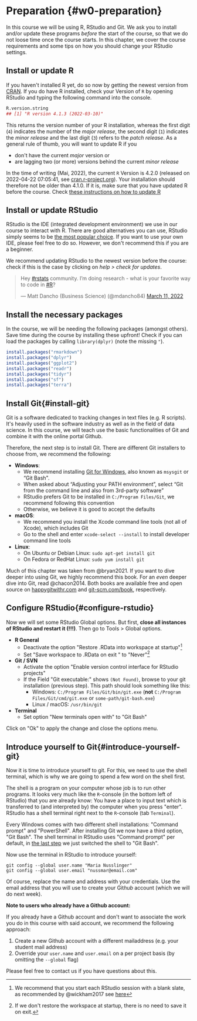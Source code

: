 # Preparation {#w0-preparation}

In this course we will be using R, RStudio and Git. We ask you to install and/or update these programs *before* the start of the course, so that we do not loose time once the course starts. In this chapter, we cover the course requirements and some tips on how you should change your RStudio settings. 







## Install or update R

If you haven't installed R yet, do so now by getting the newest version from [CRAN](https://cran.r-project.org/). If you do have R installed, check your Version of `R` by opening RStudio and typing the following command into the console. 



```r
R.version.string
## [1] "R version 4.1.3 (2022-03-10)"
```

This returns the version number of your R installation, whereas the first digit (`4`) indicates the number of the *major release*, the second digit  (`1`) indicates the *minor release* and the last digit (`3`) refers to the *patch release*. As a general rule of thumb, you will want to update R if you

- don't have the current *major* version or
- are lagging two (or more) versions behind the current *minor release*

In the time of writing (Mai, 2022), the current `R` Version is 4.2.0 (released on 2022-04-22 07:05:41, see [cran.r-project.org](https://cran.r-project.org/)). Your installation should therefore not be older than 4.1.0. If it is, make sure that you have updated R before the course. Check [these instructions on how to update R](https://www.linkedin.com/pulse/3-methods-update-r-rstudio-windows-mac-woratana-ngarmtrakulchol/)


## Install or update RStudio

RStudio is the IDE (integrated development environment) we use in our course to interact with R. There are good alternatives you can use, RStudio simply seems to be [the most popular choice](https://twitter.com/mdancho84/status/1502237075550392323). If you want to use your own IDE, please feel free to do so. However, we don't recommend this if you are a beginner.

We recommend updating RStudio to the newest version before the course: check if this is the case by clicking on *help > check for updates*. 


<blockquote class="twitter-tweet"><p lang="en" dir="ltr">Hey <a href="https://twitter.com/hashtag/rstats?src=hash&amp;ref_src=twsrc%5Etfw">#rstats</a> community. I’m doing research - what is your favorite way to code in <a href="https://twitter.com/hashtag/R?src=hash&amp;ref_src=twsrc%5Etfw">#R</a>?</p>&mdash; Matt Dancho (Business Science) (@mdancho84) <a href="https://twitter.com/mdancho84/status/1502237075550392323?ref_src=twsrc%5Etfw">March 11, 2022</a></blockquote> <script async src="https://platform.twitter.com/widgets.js" charset="utf-8"></script> 



## Install the necessary packages

In the course, we will be needing the following packages (amongst others). Save time during the course by installing these upfront! Check if you can load the packages by calling `library(dplyr)` (note the missing `"`). 


```r
install.packages("rmarkdown")
install.packages("dplyr")
install.packages("ggplot2")
install.packages("readr")
install.packages("tidyr")
install.packages("sf")
install.packages("terra")
```


## Install Git{#install-git}


Git is a software dedicated to tracking changes in text files (e.g. R scripts). It's heavily used in the software industry as well as in the field of data science. In this course, we will teach use the basic functionalities of Git and combine it with the online portal Github.

Therefore, the next step is to install Git. There are different Git installers to choose from, we recommend the following:

- **Windows**: 
  - We recommend installing [Git for Windows](https://gitforwindows.org/), also known as `msysgit` or “Git Bash". 
  - When asked about “Adjusting your PATH environment”, select “Git from the command line and also from 3rd-party software”
  - RStudio prefers Git to be installed in `C:/Program Files/Git`, we recommend following this convention
  - Otherwise, we believe it is good to accept the defaults
- **macOS**:  
  - We recommend you install the Xcode command line tools (not all of Xcode), which includes Git
  - Go to the shell and enter `xcode-select --install` to install developer command line tools
- **Linux**: 
  - On Ubuntu or Debian Linux: `sudo apt-get install git`
  - On Fedora or RedHat Linux: `sudo yum install git`

<!-- If you are not sure whether you already have Git installed or not, you can verify this by typing `git --version` in the terminal. If this command returns a version number you have Git installed already and might only need to update it. If this command returns `git: command not found` (or something similar), you will need to install Git first. -->  

Much of this chapter was taken from @bryan2021. If you want to dive deeper into using Git, we highly recommend this book. For an *even* deeper dive into Git, read @chacon2014. Both books are available free and open source on [happygitwithr.com](https://happygitwithr.com/) and [git-scm.com/book](https://git-scm.com/book/), respectively.

## Configure RStudio{#configure-rstudio}

Now we will set some RStudio Global options. But first, **close all instances of RStudio and restart it (!!!)**. Then go to Tools > Global options. 

- **R General**
  - Deactivate the option "Restore .RData into workspace at startup"[^restore]
  - Set "Save workspace to .RData on exit " to "Never"[^saveworkspace]
- **Git / SVN**
  - Activate the option "Enable version control interface for RStudio projects"
  - If the Field "Git executable:" shows `(Not Found)`, browse to your git installation (previous step). This path should look something like this:
    - Windows: `C:/Program Files/Git/bin/git.exe` (**not** `C:/Program Files/Git/cmd/git.exe` or `some-path/git-bash.exe`)
    - Linux / macOS: `/usr/bin/git`
- **Terminal**
  - Set option "New terminals open with" to "Git Bash" 
  
Click on "Ok" to apply the change and close the options menu.

[^restore]: We recommend that you start each RStudio session with a blank slate, as recommended by @wickham2017 see [here](https://r4ds.had.co.nz/workflow-projects.html)
[^saveworkspace]: If we don't restore the workspace at startup, there is no need to save it on exit.



## Introduce yourself to Git{#introduce-yourself-git}

Now it is time to introduce yourself to git. For this, we need to use the shell terminal, which is why we are going to spend a few word on the shell first. 

The shell is a program on your computer whose job is to run other programs. It looks very much like the `R`-console (in the bottom left of RStudio) that you are already know: You have a place to input text which is transferred to (and interpreted by) the computer when you press "enter". RStudio has a shell terminal right next to the `R`-console (tab `Terminal`).

Every Windows comes with two different shell installations: "Command prompt" and "PowerShell". After installing Git we now have a third option, "Git Bash". The shell terminal in RStudio uses "Command prompt" per default, in [the last step](#configure-rstudio) we just switched the shell to "Git Bash".

Now use the terminal in RStudio to introduce yourself:

```
git config --global user.name "Maria Nusslinger"
git config --global user.email "nussmar@email.com"
```

Of course, replace the name and address with your credentials. Use the email address that you will use to create your Git*hub* account (which we will do next week).

**Note to users who already have a Github account:**

If you already have a Github account and don't want to associate the work you do in this course with said account, we recommend the following approach:

1. Create a new Github account with a different mailaddress (e.g. your student mail address)
2. Override your `user.name` and `user.email` on a per project basis (by omitting the `--global` flag)

Please feel free to contact us if you have questions about this.
